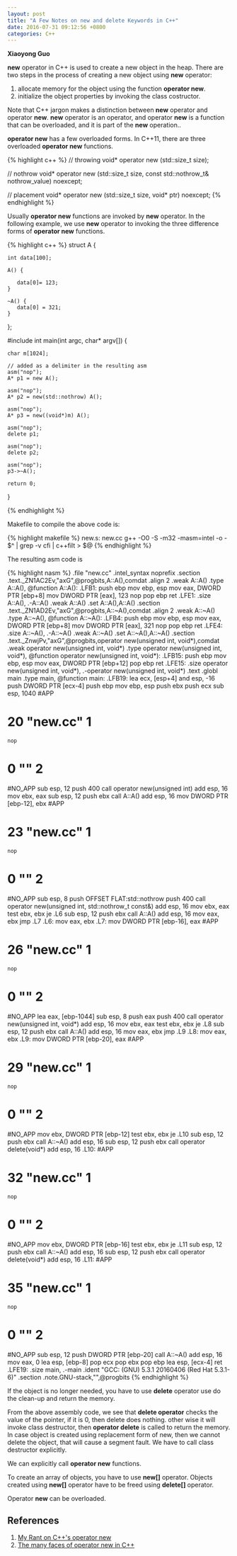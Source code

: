```yaml
---
layout: post
title: "A Few Notes on new and delete Keywords in C++"
date: 2016-07-31 09:12:56 +0800
categories: C++
---
```


**Xiaoyong Guo**

**new** operator in C++ is used to create a new object in the heap.
There are two steps in the process of creating 
a new object using **new** operator: 

1. allocate memory for the object using the function **operator new**. 
2. initialize the object properties by invoking the class costructor. 

Note that C++ jargon makes a distinction between **new** operator 
and operator **new**. **new** operator is an operator, 
and operator **new** is a function that can be overloaded, 
and it is part of the **new** operation..

**operator new** has a few overloaded forms. In C++11, there are three
overloaded **operator new** functions. 

{% highlight c++ %}
// throwing 
void* operator new (std::size_t size);

// nothrow 
void* operator new (std::size_t size, 
                    const std::nothrow_t& nothrow_value) noexcept;

// placement 
void* operator new (std::size_t size, void* ptr) noexcept;
{% endhighlight %}

Usually **operator new** functions are invoked by **new** operator.
In the following example, we use **new** operator to invoking the three
difference forms of **operator new** functions.

{% highlight c++ %}
struct A {

    int data[100];

    A() {

       data[0]= 123;
    }

    ~A() {
       data[0] = 321;
    }
};

#include <new>
int main(int argc, char* argv[]) {

    char m[1024];

    // added as a delimiter in the resulting asm
    asm("nop"); 
    A* p1 = new A();

    asm("nop");
    A* p2 = new(std::nothrow) A();

    asm("nop");
    A* p3 = new((void*)m) A();

    asm("nop");
    delete p1;

    asm("nop");
    delete p2;

    asm("nop");
    p3->~A();

    return 0;
}

{% endhighlight %}

Makefile to compile the above code is:

{% highlight makefile %}
new.s: new.cc
	g++ -O0 -S -m32 -masm=intel -o - $^ | grep -v cfi | c++filt > $@
{% endhighlight %}

The resulting asm code is

{% highlight nasm %}
	.file	"new.cc"
	.intel_syntax noprefix
	.section	.text._ZN1AC2Ev,"axG",@progbits,A::A(),comdat
	.align 2
	.weak	A::A()
	.type	A::A(), @function
A::A():
.LFB1:
	push	ebp
	mov	ebp, esp
	mov	eax, DWORD PTR [ebp+8]
	mov	DWORD PTR [eax], 123
	nop
	pop	ebp
	ret
.LFE1:
	.size	A::A(), .-A::A()
	.weak	A::A()
	.set	A::A(),A::A()
	.section	.text._ZN1AD2Ev,"axG",@progbits,A::~A(),comdat
	.align 2
	.weak	A::~A()
	.type	A::~A(), @function
A::~A():
.LFB4:
	push	ebp
	mov	ebp, esp
	mov	eax, DWORD PTR [ebp+8]
	mov	DWORD PTR [eax], 321
	nop
	pop	ebp
	ret
.LFE4:
	.size	A::~A(), .-A::~A()
	.weak	A::~A()
	.set	A::~A(),A::~A()
	.section	.text._ZnwjPv,"axG",@progbits,operator new(unsigned int, void*),comdat
	.weak	operator new(unsigned int, void*)
	.type	operator new(unsigned int, void*), @function
operator new(unsigned int, void*):
.LFB15:
	push	ebp
	mov	ebp, esp
	mov	eax, DWORD PTR [ebp+12]
	pop	ebp
	ret
.LFE15:
	.size	operator new(unsigned int, void*), .-operator new(unsigned int, void*)
	.text
	.globl	main
	.type	main, @function
main:
.LFB19:
	lea	ecx, [esp+4]
	and	esp, -16
	push	DWORD PTR [ecx-4]
	push	ebp
	mov	ebp, esp
	push	ebx
	push	ecx
	sub	esp, 1040
#APP
# 20 "new.cc" 1
	nop
# 0 "" 2
#NO_APP
	sub	esp, 12
	push	400
	call	operator new(unsigned int)
	add	esp, 16
	mov	ebx, eax
	sub	esp, 12
	push	ebx
	call	A::A()
	add	esp, 16
	mov	DWORD PTR [ebp-12], ebx
#APP
# 23 "new.cc" 1
	nop
# 0 "" 2
#NO_APP
	sub	esp, 8
	push	OFFSET FLAT:std::nothrow
	push	400
	call	operator new(unsigned int, std::nothrow_t const&)
	add	esp, 16
	mov	ebx, eax
	test	ebx, ebx
	je	.L6
	sub	esp, 12
	push	ebx
	call	A::A()
	add	esp, 16
	mov	eax, ebx
	jmp	.L7
.L6:
	mov	eax, ebx
.L7:
	mov	DWORD PTR [ebp-16], eax
#APP
# 26 "new.cc" 1
	nop
# 0 "" 2
#NO_APP
	lea	eax, [ebp-1044]
	sub	esp, 8
	push	eax
	push	400
	call	operator new(unsigned int, void*)
	add	esp, 16
	mov	ebx, eax
	test	ebx, ebx
	je	.L8
	sub	esp, 12
	push	ebx
	call	A::A()
	add	esp, 16
	mov	eax, ebx
	jmp	.L9
.L8:
	mov	eax, ebx
.L9:
	mov	DWORD PTR [ebp-20], eax
#APP
# 29 "new.cc" 1
	nop
# 0 "" 2
#NO_APP
	mov	ebx, DWORD PTR [ebp-12]
	test	ebx, ebx
	je	.L10
	sub	esp, 12
	push	ebx
	call	A::~A()
	add	esp, 16
	sub	esp, 12
	push	ebx
	call	operator delete(void*)
	add	esp, 16
.L10:
#APP
# 32 "new.cc" 1
	nop
# 0 "" 2
#NO_APP
	mov	ebx, DWORD PTR [ebp-16]
	test	ebx, ebx
	je	.L11
	sub	esp, 12
	push	ebx
	call	A::~A()
	add	esp, 16
	sub	esp, 12
	push	ebx
	call	operator delete(void*)
	add	esp, 16
.L11:
#APP
# 35 "new.cc" 1
	nop
# 0 "" 2
#NO_APP
	sub	esp, 12
	push	DWORD PTR [ebp-20]
	call	A::~A()
	add	esp, 16
	mov	eax, 0
	lea	esp, [ebp-8]
	pop	ecx
	pop	ebx
	pop	ebp
	lea	esp, [ecx-4]
	ret
.LFE19:
	.size	main, .-main
	.ident	"GCC: (GNU) 5.3.1 20160406 (Red Hat 5.3.1-6)"
	.section	.note.GNU-stack,"",@progbits
{% endhighlight %}


If the object is no longer needed, you have to use
**delete** operator use do the clean-up and return the memory. 

From the above assembly code, we see that **delete operator**
checks the value of the pointer, if it is 0, then delete does nothing.
other wise it will invoke class destructor, then **operator delete**
is called to return the memory. In case object is created using 
replacement form of new, then we cannot delete the object, that will
cause a segment fault. We have to call class destructor explicitly.

We can explicitly call **operator new** functions.

To create an array of objects, you have to use **new[]** operator. 
Objects created using **new[]** operator have to be freed 
using **delete[]** operator.

Operator **new** can be overloaded.


## References
1. [My Rant on C++'s operator new](http://www.scs.stanford.edu/~dm/home/papers/c++-new.html)
2. [The many faces of operator new in C++](http://eli.thegreenplace.net/2011/02/17/the-many-faces-of-operator-new-in-c)
